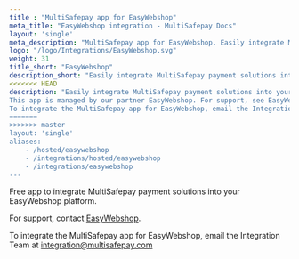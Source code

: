 ```yaml
---
title : "MultiSafepay app for EasyWebshop"
meta_title: "EasyWebshop integration - MultiSafepay Docs"
layout: 'single'
meta_description: "MultiSafepay app for EasyWebshop. Easily integrate MultiSafepay payment solutions into your EasyWebshop platform with the free app."
logo: "/logo/Integrations/EasyWebshop.svg"
weight: 31
title_short: "EasyWebshop"
description_short: "Easily integrate MultiSafepay payment solutions into your EasyWebshop platform with the free app."
<<<<<<< HEAD
description: "Easily integrate MultiSafepay payment solutions into your EasyWebshop platform with the free app.<br>
This app is managed by our partner EasyWebshop. For support, see EasyWebshop – [Contact](https://www.easywebshop.com/software/contact). 
To integrate the MultiSafepay app for EasyWebshop, email the Integration Team at <integration@multisafepay.com>
=======
>>>>>>> master
layout: 'single'
aliases: 
    - /hosted/easywebshop
    - /integrations/hosted/easywebshop
    - /integrations/easywebshop
---
```


Free app to integrate MultiSafepay payment solutions into your EasyWebshop platform.

For support, contact [EasyWebshop](https://www.easywebshop.com/software/contact). 

To integrate the MultiSafepay app for EasyWebshop, email the Integration Team at <integration@multisafepay.com>